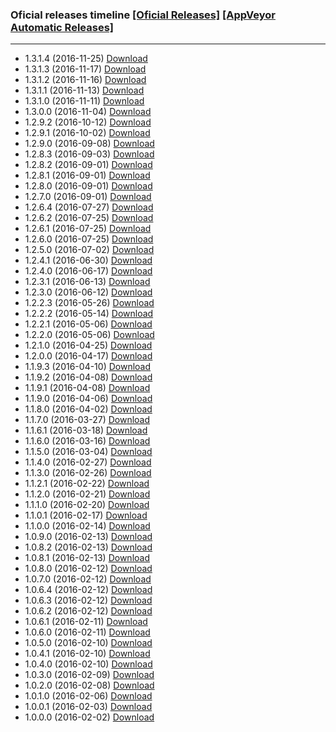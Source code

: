 ### Oficial releases timeline [[Oficial Releases]](https://github.com/uEssentials/uEssentials/releases) [[AppVeyor Automatic Releases]](https://github.com/uEssentials/Builds/releases)

---
- 1.3.1.4 (2016-11-25) [Download](https://github.com/uEssentials/uEssentials/releases/tag/1.3.1.4)
- 1.3.1.3 (2016-11-17) [Download](https://github.com/uEssentials/uEssentials/releases/tag/1.3.1.3)
- 1.3.1.2 (2016-11-16) [Download](https://github.com/uEssentials/uEssentials/releases/tag/1.3.1.2)
- 1.3.1.1 (2016-11-13) [Download](https://github.com/uEssentials/uEssentials/releases/tag/1.3.1.1)
- 1.3.1.0 (2016-11-11) [Download](https://github.com/uEssentials/uEssentials/releases/tag/1.3.1.0)
- 1.3.0.0 (2016-11-04) [Download](https://github.com/uEssentials/uEssentials/releases/tag/1.3.0.0)
- 1.2.9.2 (2016-10-12) [Download](https://github.com/uEssentials/uEssentials/releases/tag/1.2.9.2)
- 1.2.9.1 (2016-10-02) [Download](https://github.com/uEssentials/uEssentials/releases/tag/1.2.9.1)
- 1.2.9.0 (2016-09-08) [Download](https://github.com/uEssentials/uEssentials/releases/tag/1.2.9.0)
- 1.2.8.3 (2016-09-03) [Download](https://github.com/uEssentials/uEssentials/releases/tag/1.2.8.3)
- 1.2.8.2 (2016-09-01) [Download](https://github.com/uEssentials/uEssentials/releases/tag/1.2.8.2)
- 1.2.8.1 (2016-09-01) [Download](https://github.com/uEssentials/uEssentials/releases/tag/1.2.8.1)
- 1.2.8.0 (2016-09-01) [Download](https://github.com/uEssentials/uEssentials/releases/tag/1.2.8.0)
- 1.2.7.0 (2016-09-01) [Download](https://github.com/uEssentials/uEssentials/releases/tag/1.2.7.0)
- 1.2.6.4 (2016-07-27) [Download](https://github.com/uEssentials/uEssentials/releases/tag/1.2.6.4)
- 1.2.6.2 (2016-07-25) [Download](https://github.com/uEssentials/uEssentials/releases/tag/1.2.6.2)
- 1.2.6.1 (2016-07-25) [Download](https://github.com/uEssentials/uEssentials/releases/tag/1.2.6.1)
- 1.2.6.0 (2016-07-25) [Download](https://github.com/uEssentials/uEssentials/releases/tag/1.2.6.0)
- 1.2.5.0 (2016-07-02) [Download](https://github.com/uEssentials/uEssentials/releases/tag/1.2.5.0)
- 1.2.4.1 (2016-06-30) [Download](https://github.com/uEssentials/uEssentials/releases/tag/1.2.4.1)
- 1.2.4.0 (2016-06-17) [Download](https://github.com/uEssentials/uEssentials/releases/tag/1.2.4.0)
- 1.2.3.1 (2016-06-13) [Download](https://github.com/uEssentials/uEssentials/releases/tag/1.2.3.1)
- 1.2.3.0 (2016-06-12) [Download](https://github.com/uEssentials/uEssentials/releases/tag/1.2.3.0)
- 1.2.2.3 (2016-05-26) [Download](https://github.com/uEssentials/uEssentials/releases/tag/1.2.2.3)
- 1.2.2.2 (2016-05-14) [Download](https://github.com/uEssentials/uEssentials/releases/tag/1.2.2.2)
- 1.2.2.1 (2016-05-06) [Download](https://github.com/uEssentials/uEssentials/releases/tag/1.2.2.1)
- 1.2.2.0 (2016-05-06) [Download](https://github.com/uEssentials/uEssentials/releases/tag/1.2.2.0)
- 1.2.1.0 (2016-04-25) [Download](https://github.com/uEssentials/uEssentials/releases/tag/1.2.1.0)
- 1.2.0.0 (2016-04-17) [Download](https://github.com/uEssentials/uEssentials/releases/tag/1.2.0.0)
- 1.1.9.3 (2016-04-10) [Download](https://github.com/uEssentials/uEssentials/releases/tag/1.1.9.3)
- 1.1.9.2 (2016-04-08) [Download](https://github.com/uEssentials/uEssentials/releases/tag/1.1.9.2)
- 1.1.9.1 (2016-04-08) [Download](https://github.com/uEssentials/uEssentials/releases/tag/1.1.9.1)
- 1.1.9.0 (2016-04-06) [Download](https://github.com/uEssentials/uEssentials/releases/tag/1.1.9.0)
- 1.1.8.0 (2016-04-02) [Download](https://github.com/uEssentials/uEssentials/releases/tag/1.1.8.0)
- 1.1.7.0 (2016-03-27) [Download](https://github.com/uEssentials/uEssentials/releases/tag/1.1.7.0)
- 1.1.6.1 (2016-03-18) [Download](https://github.com/uEssentials/uEssentials/releases/tag/1.1.6.1)
- 1.1.6.0 (2016-03-16) [Download](https://github.com/uEssentials/uEssentials/releases/tag/1.1.6.0)
- 1.1.5.0 (2016-03-04) [Download](https://github.com/uEssentials/uEssentials/releases/tag/1.1.5.0)
- 1.1.4.0 (2016-02-27) [Download](https://github.com/uEssentials/uEssentials/releases/tag/1.1.4.0)
- 1.1.3.0 (2016-02-26) [Download](https://github.com/uEssentials/uEssentials/releases/tag/1.1.3.0)
- 1.1.2.1 (2016-02-22) [Download](https://github.com/uEssentials/uEssentials/releases/tag/1.1.2.1)
- 1.1.2.0 (2016-02-21) [Download](https://github.com/uEssentials/uEssentials/releases/tag/1.1.2.0)
- 1.1.1.0 (2016-02-20) [Download](https://github.com/uEssentials/uEssentials/releases/tag/1.1.1.0)
- 1.1.0.1 (2016-02-17) [Download](https://github.com/uEssentials/uEssentials/releases/tag/1.1.0.1)
- 1.1.0.0 (2016-02-14) [Download](https://github.com/uEssentials/uEssentials/releases/tag/1.1.0.0)
- 1.0.9.0 (2016-02-13) [Download](https://github.com/uEssentials/uEssentials/releases/tag/1.0.9.0)
- 1.0.8.2 (2016-02-13) [Download](https://github.com/uEssentials/uEssentials/releases/tag/1.0.8.2)
- 1.0.8.1 (2016-02-13) [Download](https://github.com/uEssentials/uEssentials/releases/tag/1.0.8.1)
- 1.0.8.0 (2016-02-12) [Download](https://github.com/uEssentials/uEssentials/releases/tag/1.0.8.0)
- 1.0.7.0 (2016-02-12) [Download](https://github.com/uEssentials/uEssentials/releases/tag/1.0.7.0)
- 1.0.6.4 (2016-02-12) [Download](https://github.com/uEssentials/uEssentials/releases/tag/1.0.6.4)
- 1.0.6.3 (2016-02-12) [Download](https://github.com/uEssentials/uEssentials/releases/tag/1.0.6.3)
- 1.0.6.2 (2016-02-12) [Download](https://github.com/uEssentials/uEssentials/releases/tag/1.0.6.2)
- 1.0.6.1 (2016-02-11) [Download](https://github.com/uEssentials/uEssentials/releases/tag/1.0.6.1)
- 1.0.6.0 (2016-02-11) [Download](https://github.com/uEssentials/uEssentials/releases/tag/1.0.6.0)
- 1.0.5.0 (2016-02-10) [Download](https://github.com/uEssentials/uEssentials/releases/tag/1.0.5.0)
- 1.0.4.1 (2016-02-10) [Download](https://github.com/uEssentials/uEssentials/releases/tag/1.0.4.1)
- 1.0.4.0 (2016-02-10) [Download](https://github.com/uEssentials/uEssentials/releases/tag/1.0.4.0)
- 1.0.3.0 (2016-02-09) [Download](https://github.com/uEssentials/uEssentials/releases/tag/1.0.3.0)
- 1.0.2.0 (2016-02-08) [Download](https://github.com/uEssentials/uEssentials/releases/tag/1.0.2.0)
- 1.0.1.0 (2016-02-06) [Download](https://github.com/uEssentials/uEssentials/releases/tag/1.0.1.0)
- 1.0.0.1 (2016-02-03) [Download](https://github.com/uEssentials/uEssentials/releases/tag/1.0.0.1)
- 1.0.0.0 (2016-02-02) [Download](https://github.com/uEssentials/uEssentials/releases/tag/1.0.0.0)
